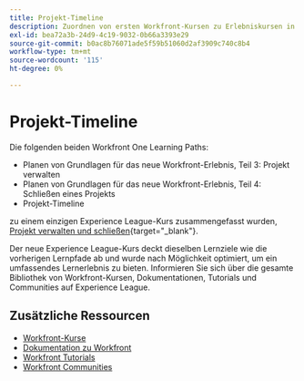 ```yaml
---
title: Projekt-Timeline
description: Zuordnen von ersten Workfront-Kursen zu Erlebniskursen in Liga-Kursen
exl-id: bea72a3b-24d9-4c19-9032-0b66a3393e29
source-git-commit: b0ac8b76071ade5f59b51060d2af3909c740c8b4
workflow-type: tm+mt
source-wordcount: '115'
ht-degree: 0%

---
```



# Projekt-Timeline

Die folgenden beiden Workfront One Learning Paths:

* Planen von Grundlagen für das neue Workfront-Erlebnis, Teil 3: Projekt verwalten
* Planen von Grundlagen für das neue Workfront-Erlebnis, Teil 4: Schließen eines Projekts
* Projekt-Timeline

zu einem einzigen Experience League-Kurs zusammengefasst wurden, [Projekt verwalten und schließen](https://experienceleague.adobe.com/?recommended=Workfront-U-1-2022.2.planners){target="_blank"}.

Der neue Experience League-Kurs deckt dieselben Lernziele wie die vorherigen Lernpfade ab und wurde nach Möglichkeit optimiert, um ein umfassendes Lernerlebnis zu bieten.  Informieren Sie sich über die gesamte Bibliothek von Workfront-Kursen, Dokumentationen, Tutorials und Communities auf Experience League.

## Zusätzliche Ressourcen

* [Workfront-Kurse](https://experienceleague.adobe.com/?lang=en&amp;Solution=Workfront#courses)
* [Dokumentation zu Workfront](https://experienceleague.adobe.com/docs/workfront.html)
* [Workfront Tutorials](https://experienceleague.adobe.com/docs/workfront-learn/tutorials-workfront/home.html)
* [Workfront Communities](https://experienceleaguecommunities.adobe.com/t5/workfront/ct-p/workfront)
